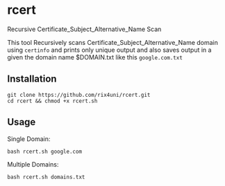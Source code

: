 # rcert
Recursive Certificate_Subject_Alternative_Name Scan

This tool Recursively scans Certificate_Subject_Alternative_Name domain using `certinfo` and prints only unique output and also saves output in a given the domain name $DOMAIN.txt like this `google.com.txt`

## Installation
```
git clone https://github.com/rix4uni/rcert.git
cd rcert && chmod +x rcert.sh
```

## Usage
Single Domain:
```
bash rcert.sh google.com
```

Multiple Domains:
```
bash rcert.sh domains.txt
```
